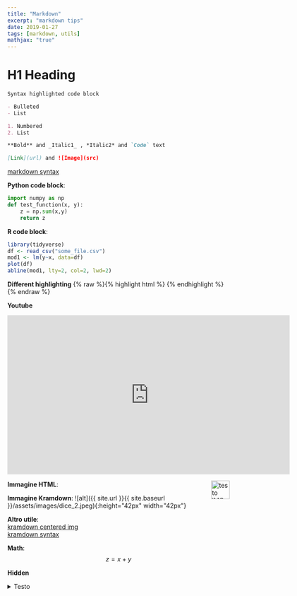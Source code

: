 ```yaml
---
title: "Markdown"
excerpt: "markdown tips"
date: 2019-01-27
tags: [markdown, utils]
mathjax: "true"
---
```


# H1 Heading

```markdown
Syntax highlighted code block

- Bulleted
- List

1. Numbered
2. List

**Bold** and _Italic1_ , *Italic2* and `Code` text

[Link](url) and ![Image](src)
```

[markdown syntax](https://daringfireball.net/projects/markdown/syntax/)

**Python code block**:
```python
import numpy as np
def test_function(x, y):
    z = np.sum(x,y)
    return z
```

**R code block**:
```r
library(tidyverse)
df <- read_csv("some_file.csv")
mod1 <- lm(y~x, data=df)
plot(df)
abline(mod1, lty=2, col=2, lwd=2)
```

**Different highlighting**
{% raw %}{% highlight html %} {% endhighlight %}{% endraw %}


**Youtube**
<iframe width="640" height="360" 
src="https://www.youtube-nocookie.com/embed/uVv7c8qOTa0?controls=0&amp;showinfo=0" 
frameborder="0" allowfullscreen></iframe>
<br/>

**Immagine HTML**:
<img src="{{ site.url }}{{ site.baseurl }}/assets/images/dice_2.jpeg" 
alt="testo IMG"
align="right"
height="42"
width="42">

**Immagine Kramdown**:
![alt]({{ site.url }}{{ site.baseurl }}/assets/images/dice_2.jpeg){:height="42px" width="42px"}

**Altro utile**:  
[kramdown centered img](https://stackoverflow.com/questions/39021630/kramdown-how-can-i-set-the-location-of-the-image)  
[kramdown syntax](https://kramdown.gettalong.org/quickref.html)

**Math**:  
$$z=x+y$$

**Hidden**
<details>
<summary>
Testo
</summary>
<span style="color: #f2cf4a; font-family: Babas; font-size: 2em;">Hello</span>
</details>
